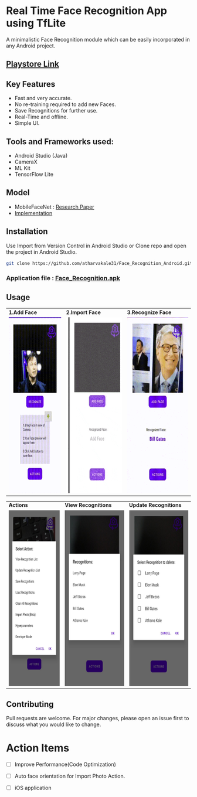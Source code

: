 # Real Time Face Recognition App using TfLite

A minimalistic Face Recognition module which can be easily incorporated in any Android project.

## [Playstore Link](https://play.google.com/store/apps/details?id=com.microsoft.facerecognition)

## Key Features 
- Fast and very accurate.
- No re-training required to add new Faces.
- Save Recognitions for further use.
- Real-Time and offline.
- Simple UI.

## Tools and Frameworks used:
- Android Studio (Java)
- CameraX
- ML Kit
- TensorFlow Lite

## Model 
- MobileFaceNet : [Research Paper](https://arxiv.org/ftp/arxiv/papers/1804/1804.07573.pdf)
- [Implementation](https://github.com/sirius-ai/MobileFaceNet_TF)

## Installation

Use Import from Version Control in Android Studio or Clone repo and open the project in Android Studio.

```bash
git clone https://github.com/atharvakale31/Face_Recognition_Android.git
```
### Application file : [Face_Recognition.apk](https://drive.google.com/file/d/1ggOo4acHOodrdCP2MkfUv4DJlL_VDZH4/view?usp=sharing)

## Usage
<table>
  <tr>
    <td><b>1.Add Face</b></td>
     <td><b>2.Import Face</b></td>
     <td><b>3.Recognize Face</b></td>
     
  </tr>
  <tr>
    <td><img src="demo/add_face.gif" width=270 height=480></td>
  <td><img src="demo/import photo.gif" width=270 height=480></td>
    <td><img src="demo/recognize_face.gif" width=270 height=480></td>
  
  </tr>
 </table>
 

 
 <table>
  <tr>
    <td><b>Actions</b></td>
     <td><b>View Recognitions</b></td>
     <td><b>Update Recognitions</b></td>
  </tr>
  <tr>
    <td><img src="demo/actions.jpeg" width=270 height=480></td>
    <td><img src="demo/view_reco.jpeg" width=270 height=480></td>
    <td><img src="demo/update_reco.jpeg" width=270 height=480></td>
  </tr>
 </table>
 
## Contributing
Pull requests are welcome. For major changes, please open an issue first to discuss what you would like to change.



# Action Items
- [ ] Improve Performance(Code Optimization)
- [ ] Auto face orientation for Import Photo Action.
- [ ] iOS application


